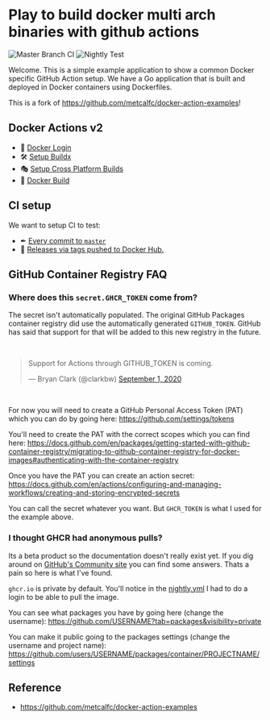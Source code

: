 # Play to build docker multi arch binaries with github actions

![Master Branch CI](https://github.com/rossbachp/multiarch-example/workflows/Master%20Branch%20CI/badge.svg?branch=master) ![Nightly Test](https://github.com/rossbachp/multiarch-example/workflows/Nightly%20Test/badge.svg?branch=master)

Welcome. This is a simple example application to show a common Docker specific GitHub Action setup. We have a Go application that is built and
deployed in Docker containers using Dockerfiles.

This is a fork of https://github.com/metcalfc/docker-action-examples!

## Docker Actions v2

- 🚪 [Docker Login](https://github.com/docker/login-action)
- 🛠 [Setup Buildx](https://github.com/docker/setup-buildx-action)
- 🎭 [Setup Cross Platform Builds](https://github.com/docker/setup-qemu-action)
- 🔨 [Docker Build](https://github.com/docker/build-push-action)

## CI setup

We want to setup CI to test:

- ✒ [Every commit to `master`](https://github.com/rossbachp/multiarch-example/blob/master/.github/workflows/image.yml)
- 🐳 [Releases via tags pushed to Docker Hub.](https://github.com/ossbachp/multiarch-example/blob/master/.github/workflows/release.yml)

## GitHub Container Registry FAQ

### Where does this `secret.GHCR_TOKEN` come from?

The secret isn't automatically populated. The original GitHub Packages container registry did use the automatically generated `GITHUB_TOKEN`. GitHub has said that support for that will be added to this new registry in the future.

<br>

<blockquote class="twitter-tweet"><p lang="en" dir="ltr">Support for Actions through GITHUB_TOKEN is coming.</p>&mdash; Bryan Clark (@clarkbw) <a href="https://twitter.com/clarkbw/status/1300853015113396225?ref_src=twsrc%5Etfw">September 1, 2020</a></blockquote>

<br>

For now you will need to create a GitHub Personal Access Token (PAT) which you can do by going here: https://github.com/settings/tokens

You'll need to create the PAT with the correct scopes which you can find here: https://docs.github.com/en/packages/getting-started-with-github-container-registry/migrating-to-github-container-registry-for-docker-images#authenticating-with-the-container-registry

Once you have the PAT you can create an action secret: https://docs.github.com/en/actions/configuring-and-managing-workflows/creating-and-storing-encrypted-secrets

You can call the secret whatever you want. But `GHCR_TOKEN` is what I used for the example above.

### I thought GHCR had anonymous pulls?

Its a beta product so the documentation doesn't really exist yet. If you dig around on
[GitHub's Community site](https://github.community/tag/ghcr) you can find some answers.
Thats a pain so here is what I've found.

`ghcr.io` is private by default. You'll notice in the [nightly.yml](.github/workflows/nightly.yml) I had to do a login to be able to pull the image.

You can see what packages you have by going here (change the username): https://github.com/USERNAME?tab=packages&visibility=private

You can make it public going to the packages settings (change the username and project name): https://github.com/users/USERNAME/packages/container/PROJECTNAME/settings


## Reference

* https://github.com/metcalfc/docker-action-examples
